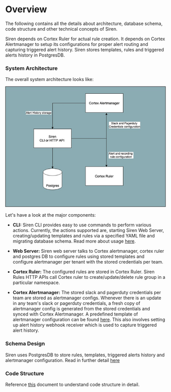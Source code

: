 # Overview

The following contains all the details about architecture, database schema, code structure and other technical concepts
of Siren.

Siren depends on Cortex Ruler for actual rule creation. It depends on Cortex Alertmanager to setup its configurations
for proper alert routing and capturing triggered alert history. Siren stores templates, rules and triggered alerts
history in PostgresDB.

### System Architecture

The overall system architecture looks like:

![Siren Architecture](../assets/siren.jpg)

Let's have a look at the major components:

- **CLI:** Siren CLI provides easy to use commands to perform various actions. Currently, the actions supported are,
  starting Siren Web Server, creating/updating templates and rules via a specified YAML file and migrating database
  schema. Read more about usage [here](../guides/overview.md).

- **Web Server:** Siren web server talks to Cortex alertmanager, cortex ruler and postgres DB to configure rules using
  stored templates and configure alertmanager per tenant with the stored credentials per team.

- **Cortex Ruler:** The configured rules are stored in Cortex Ruler. Siren Rules HTTP APIs call Cortex ruler to
  create/update/delete rule group in a particular namespace.

- **Cortex Alertmanager:** The stored slack and pagerduty credentials per team are stored as alertmanager configs.
  Whenever there is an update in any team's slack or pagerduty credentials, a fresh copy of alertmanager config is
  generated from the stored credentials and synced with Cortex Alertmanager. A predefined template of alertmanager
  configuration can be found [here](../../pkg/alert/alertmanager/config.goyaml). This also involves setting up alert
  history webhook receiver which is used to capture triggered alert history.

### Schema Design

Siren uses PostgresDB to store rules, templates, triggered alerts history and alertmanager configuration. Read in
further detail [here](./schema.md)

### Code Structure

Reference [this](./code.md) document to understand code structure in detail.

